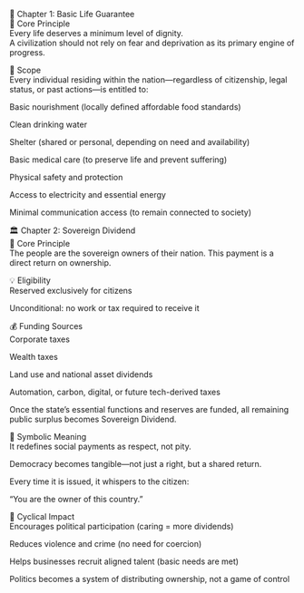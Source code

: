 📜 Chapter 1: Basic Life Guarantee<br/>
🌱 Core Principle<br/>
Every life deserves a minimum level of dignity.<br/>
A civilization should not rely on fear and deprivation as its primary engine of progress.<br/>

📌 Scope<br/>
Every individual residing within the nation—regardless of citizenship, legal status, or past actions—is entitled to:<br/>

Basic nourishment (locally defined affordable food standards)<br/>

Clean drinking water<br/>

Shelter (shared or personal, depending on need and availability)<br/>

Basic medical care (to preserve life and prevent suffering)<br/>

Physical safety and protection<br/>

Access to electricity and essential energy<br/>

Minimal communication access (to remain connected to society)<br/>



🏛️ Chapter 2: Sovereign Dividend<br/>
🌟 Core Principle<br/>
The people are the sovereign owners of their nation. This payment is a direct return on ownership.<br/>

💡 Eligibility<br/>
Reserved exclusively for citizens<br/>

Unconditional: no work or tax required to receive it<br/>



💰 Funding Sources<br/>
Corporate taxes<br/>

Wealth taxes<br/>

Land use and national asset dividends<br/>

Automation, carbon, digital, or future tech-derived taxes<br/>

Once the state’s essential functions and reserves are funded, all remaining public surplus becomes Sovereign Dividend.<br/>

💬 Symbolic Meaning<br/>
It redefines social payments as respect, not pity.<br/>

Democracy becomes tangible—not just a right, but a shared return.<br/>

Every time it is issued, it whispers to the citizen:<br/>

“You are the owner of this country.”<br/>

🔁 Cyclical Impact<br/>
Encourages political participation (caring = more dividends)<br/>

Reduces violence and crime (no need for coercion)<br/>

Helps businesses recruit aligned talent (basic needs are met)<br/>

Politics becomes a system of distributing ownership, not a game of control<br/>
